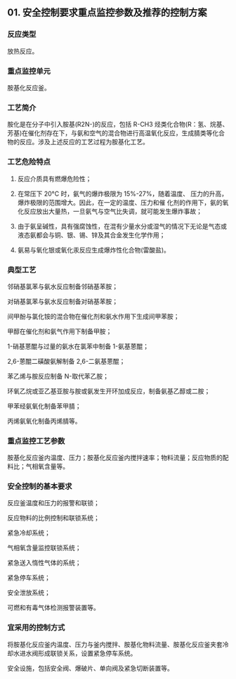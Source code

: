 ## 01. 安全控制要求重点监控参数及推荐的控制方案

### 反应类型

放热反应。
### 重点监控单元

胺基化反应釜。

### 工艺简介

胺化是在分子中引入胺基(R2N-)的反应，包括 R-CH3 烃类化合物(R：氢、烷基、芳基)在催化剂存在下，与氨和空气的混合物进行高温氧化反应，生成腈类等化合物的反应。涉及上述反应的工艺过程为胺基化工艺。

### 工艺危险特点

1) 反应介质具有燃爆危险性；

2) 在常压下 20°C 时，氨气的爆炸极限为 15%-27%，随着温度、 压力的升高，爆炸极限的范围增大。因此，在一定的温度、压力和催 化剂的作用下，氨的氧化反应放出大量热，一旦氨气与空气比失调，就可能发生爆炸事故；

3) 由于氨呈碱性，具有强腐蚀性，在混有少量水分或湿气的情况下无论是气态或液态氨都会与铜、银、锡、锌及其合金发生化学作用；

4) 氨易与氧化银或氧化汞反应生成爆炸性化合物(雷酸盐)。

### 典型工艺

邻硝基氯苯与氨水反应制备邻硝基苯胺；

对硝基氯苯与氨水反应制备对硝基苯胺；

间甲酚与氯化铵的混合物在催化剂和氨水作用下生成间甲苯胺；

甲醇在催化剂和氨气作用下制备甲胺；

1-硝基蒽醌与过量的氨水在氯苯中制备 1-氨基蒽醌；

2,6-蒽醌二磺酸氨解制备 2,6-二氨基蒽醌；

苯乙烯与胺反应制备 N-取代苯乙胺；

环氧乙烷或亚乙基亚胺与胺或氨发生开环加成反应，制备氨基乙醇或二胺；

甲苯经氨氧化制备苯甲腈；

丙烯氨氧化制备丙烯腈等。 
### 重点监控工艺参数
 胺基化反应釜内温度、压力；胺基化反应釜内搅拌速率；物料流量；反应物质的配料比；气相氧含量等。 ### 安全控制的基本要求
 反应釜温度和压力的报警和联锁；
 
 反应物料的比例控制和联锁系统；
 
 紧急冷却系统；
 
 气相氧含量监控联锁系统；
 
 紧急送入惰性气体的系统；
 
 紧急停车系统；
 
 安全泄放系统；
 
 可燃和有毒气体检测报警装置等。
### 宜采用的控制方式
将胺基化反应釜内温度、压力与釜内搅拌、胺基化物料流量、胺基化反应釜夹套冷却水进水阀形成联锁关系，设置紧急停车系统。 

安全设施，包括安全阀、爆破片、单向阀及紧急切断装置等。
